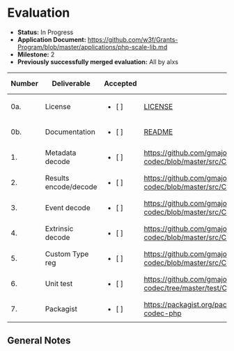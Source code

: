 # Evaluation

- **Status:** In Progress
- **Application Document:** https://github.com/w3f/Grants-Program/blob/master/applications/php-scale-lib.md
- **Milestone:** 2
- **Previously successfully merged evaluation:** All by alxs

| Number | Deliverable | Accepted | Link | Evaluation Notes |
| ------------- | ------------- | ------------- | ------------- |------------- |
| 0a. | License | <ul><li>[ ] </li></ul> | [LICENSE](https://github.com/gmajor-encrypt/php-scale-codec/blob/master/LICENSE) | MIT |
| 0b. | Documentation | <ul><li>[ ] </li></ul> | [README](https://github.com/gmajor-encrypt/php-scale-codec#readme) |
| 1. | Metadata decode | <ul><li>[ ] </li></ul> | https://github.com/gmajor-encrypt/php-scale-codec/blob/master/src/Codec/Types/Metadata.php | metadata v12/v13 |
| 2. | Results encode/decode | <ul><li>[ ] </li></ul> | https://github.com/gmajor-encrypt/php-scale-codec/blob/master/src/Codec/Types/Results.php|  
| 3. | Event decode | <ul><li>[ ] </li></ul> | https://github.com/gmajor-encrypt/php-scale-codec/blob/master/src/Codec/Types/EventRecord.php|  
| 4. | Extrinsic decode | <ul><li>[ ] </li></ul> | https://github.com/gmajor-encrypt/php-scale-codec/blob/master/src/Codec/Types/Extrinsic.php  |
| 5. | Custom Type reg | <ul><li>[ ] </li></ul> |  https://github.com/gmajor-encrypt/php-scale-codec/blob/master/src/Codec/Base.php#L132  |
| 6. | Unit test | <ul><li>[ ] </li></ul> | https://github.com/gmajor-encrypt/php-scale-codec/tree/master/test/Codec/Test  |   
| 7. | Packagist | <ul><li>[ ] </li></ul> | https://packagist.org/packages/gmajor/substrate-codec-php  | 

## General Notes

